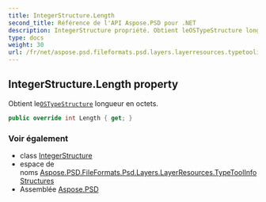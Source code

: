 ```yaml
---
title: IntegerStructure.Length
second_title: Référence de l'API Aspose.PSD pour .NET
description: IntegerStructure propriété. Obtient leOSTypeStructure longueur en octets.
type: docs
weight: 30
url: /fr/net/aspose.psd.fileformats.psd.layers.layerresources.typetoolinfostructures/integerstructure/length/
---
```

## IntegerStructure.Length property

Obtient le[`OSTypeStructure`](../../../aspose.psd.fileformats.psd.layers.layerresources/ostypestructure/) longueur en octets.

```csharp
public override int Length { get; }
```

### Voir également

* class [IntegerStructure](../)
* espace de noms [Aspose.PSD.FileFormats.Psd.Layers.LayerResources.TypeToolInfoStructures](../../integerstructure/)
* Assemblée [Aspose.PSD](../../../)


